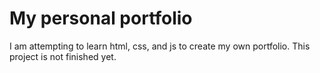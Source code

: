 # My personal portfolio

I am attempting to learn html, css, and js to create my own portfolio. This project is not finished yet.

